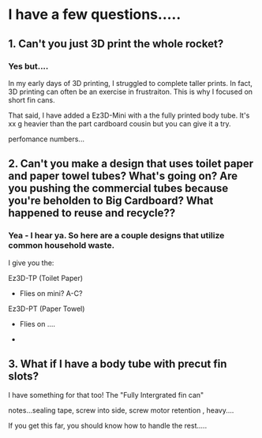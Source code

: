# I have a few questions.....

## 1. Can't you just 3D print the whole rocket?

### Yes but....

In my early days of 3D printing, I struggled to complete taller prints. In fact, 3D printing can often be an exercise in frustraiton. This is why I focused on short fin cans.

That said, I have added a Ez3D-Mini with a the fully printed body tube. It's xx g heavier than the part cardboard cousin but you can give it a try. 

perfomance numbers...


## 2. Can't you make a design that uses toilet paper and paper towel tubes? What's going on? Are you pushing the commercial tubes because you're beholden to Big Cardboard? What happened to reuse and recycle??

### Yea - I hear ya. So here are a couple designs that utilize common household waste. 

I give you the:

Ez3D-TP (Toilet Paper)
 - Flies on mini? A-C?

Ez3D-PT (Paper Towel)
 - Flies on ....

 - 
## 3. What if I have a body tube with precut fin slots?

I have something for that too! The "Fully Intergrated fin can"

notes...sealing tape, screw into side, screw motor retention , heavy....

If you get this far, you should know how to handle the rest.....
